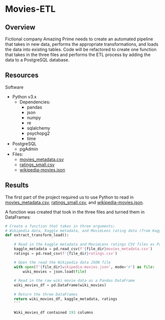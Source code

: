 # Movies-ETL

## Overview
Fictional company Amazing Prime needs to create an automated pipeline that takes in new data, performs the appropriate transformations, and loads the data into existing tables. Code will be refactored to create one function that takes in the three files and performs the ETL process by adding the data to a PostgreSQL database. 

## Resources
Software
- Python v3.x
  - Dependencies:
    - pandas
    - json
    - numpy
    - re
    - sqlalchemy
    - psychopg2
    - time
 - PostgreSQL
    - pgAdmin
 - Files:
    - [movies_metadata.csv](https://github.com/acfthomson/Movies-ETL/tree/main/Resources)
    - [ratings_small.csv](https://github.com/acfthomson/Movies-ETL/tree/main/Resources)
    - [wikipedia-movies.json](https://github.com/acfthomson/Movies-ETL/tree/main/Resources)

## Results
The first part of the project required us to use Python to read in [movies_metadata.csv](https://github.com/acfthomson/Movies-ETL/tree/main/Resources), [ratings_small.csv](https://github.com/acfthomson/Movies-ETL/tree/main/Resources), and [wikipedia-movies.json](https://github.com/acfthomson/Movies-ETL/tree/main/Resources).

A function was created that took in the three files and turned them in DataFrames:
```python
# Create a function that takes in three arguments;
# Wikipedia data, Kaggle metadata, and MovieLens rating data (from Kaggle)
def extract_transform_load():
    
    # Read in the kaggle metadata and MovieLens ratings CSV files as Pandas DataFrames
    kaggle_metadata = pd.read_csv(f'{file_dir}movies_metadata.csv')
    ratings = pd.read_csv(f'{file_dir}ratings.csv')

    # Open the read the Wikipedia data JSON file
    with open(f'{file_dir}wikipedia-movies.json', mode='r') as file:
        wiki_movies = json.load(file)
    
    # Read in the raw wiki movie data as a Pandas DataFrame
    wiki_movies_df = pd.DataFrame(wiki_movies)
    
    # Return the three DataFrames
    return wiki_movies_df, kaggle_metadata, ratings
    ```
    
    Wiki_movies_df contained 193 columns
    
  
    
    
    
    
    
    
    
    
    
    
    
    
    
    
    
    
    
    
    
    
    
    
    
    
    
    
